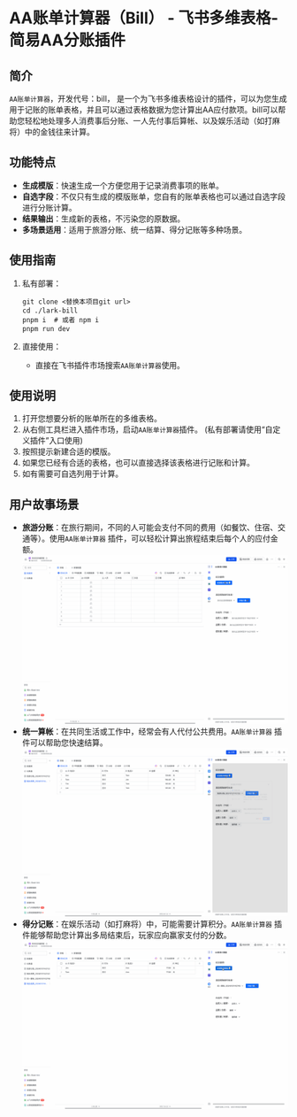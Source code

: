 # AA账单计算器（Bill） - 飞书多维表格-简易AA分账插件

## 简介

`AA账单计算器`，开发代号：bill， 是一个为飞书多维表格设计的插件，可以为您生成用于记账的账单表格，并且可以通过表格数据为您计算出AA应付款项。bill可以帮助您轻松地处理多人消费事后分账、一人先付事后算帐、以及娱乐活动（如打麻将）中的金钱往来计算。

## 功能特点

- **生成模版**：快速生成一个方便您用于记录消费事项的账单。
- **自选字段**：不仅只有生成的模版账单，您自有的账单表格也可以通过自选字段进行分账计算。
- **结果输出**：生成新的表格，不污染您的原数据。
- **多场景适用**：适用于旅游分账、统一结算、得分记账等多种场景。

## 使用指南

1. 私有部署：
   ```
   git clone <替换本项目git url>
   cd ./lark-bill
   pnpm i  # 或者 npm i
   pnpm run dev
   ```
   
2. 直接使用：
   * 直接在飞书插件市场搜索`AA账单计算器`使用。

## 使用说明

1. 打开您想要分析的账单所在的多维表格。
2. 从右侧工具栏进入插件市场，启动`AA账单计算器`插件。 (私有部署请使用“自定义插件”入口使用)
3. 按照提示新建合适的模版。
4. 如果您已经有合适的表格，也可以直接选择该表格进行记账和计算。
5. 如有需要可自选列用于计算。

## 用户故事场景

- **旅游分账**：在旅行期间，不同的人可能会支付不同的费用（如餐饮、住宿、交通等）。使用`AA账单计算器` 插件，可以轻松计算出旅程结束后每个人的应付金额。  
![旅游分账用例](./gif/1.gif)  
- **统一算帐**：在共同生活或工作中，经常会有人代付公共费用。`AA账单计算器` 插件可以帮助您快速结算。  
![统一算帐用例](./gif/2.gif)  
- **得分记账**：在娱乐活动（如打麻将）中，可能需要计算积分。`AA账单计算器` 插件能够帮助您计算出多局结束后，玩家应向赢家支付的分数。  
![得分记账用例](./gif/3.gif)  
